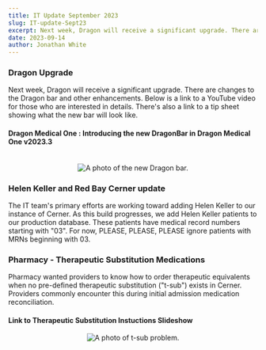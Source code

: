 ```yaml
---
title: IT Update September 2023
slug: IT-update-Sept23
excerpt: Next week, Dragon will receive a significant upgrade. There are changes to the Dragon bar and other enhancements. Below is a link...
date: 2023-09-14
author: Jonathan White
---
```


### Dragon Upgrade

Next week, Dragon will receive a significant upgrade. There are changes to the Dragon bar and other enhancements. Below is a link to a YouTube video for those who are interested in details. There's also a link to a tip sheet showing what the new bar will look like.

#### [Dragon Medical One : Introducing the new DragonBar in Dragon Medical One v2023.3](https://www.youtube.com/watch?v=-mkpak26uLk)

<br />

<div class="image-container">
  <img src="/dragon-bar.png" alt="A photo of the new Dragon bar.">
</div>

### Helen Keller and Red Bay Cerner update

The IT team's primary efforts are working toward adding Helen Keller to our instance of Cerner. As this build progresses, we add Helen Keller patients to our production database. These patients have medical record numbers starting with "03". For now, PLEASE, PLEASE, PLEASE ignore patients with MRNs beginning with 03.

### Pharmacy - Therapeutic Substitution Medications

Pharmacy wanted providers to know how to order therapeutic equivalents when no pre-defined therapeutic substitution ("t-sub") exists in Cerner. Providers commonly encounter this during initial admission medication reconciliation.

#### [Link to Therapeutic Substitution Instuctions Slideshow ](https://docs.google.com/presentation/d/1_QDZU_jB4QhsaD0ouVVOZlX90UbfNJIF/edit?usp=sharing&ouid=114892305568276445661&rtpof=true&sd=true)

<div class="image-container">
  <img src="/tsubExample.png" alt="A photo of t-sub problem.">
</div>

<style>
  a:not(.nav-link)  {
    text-decoration: none;
    color: var(--color-secondary);
}

.image-container {
  display: flex;
  justify-content: center;
  align-items: center;
}

.image-container img {
  max-width: 50%;
  height: auto;
}
</style>
